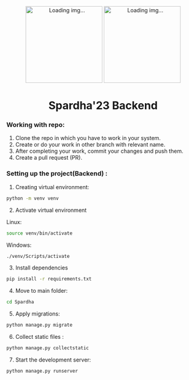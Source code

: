 
<p align="center">
<img height="200px" src="https://user-images.githubusercontent.com/78701055/155994640-18c37b08-f6dc-493b-8116-c8b46f94a46b.png" alt="Loading img..."/>
<img height="200px"  src="https://user-images.githubusercontent.com/78701055/155997992-04602a01-5dd9-41c3-a563-597fabf7d8d1.jpg" alt="Loading img..."/>
</p>
<h1 align="center"> Spardha'23 Backend </h1>

### Working with repo:
1. Clone the repo in which you have to work in your system.
2. Create or do your work in other branch with relevant name.
3. After completing your work, commit your changes and push them.
4. Create a pull request (PR).

### Setting up the project(Backend) :

1. Creating virtual environment:
```bash
python -m venv venv
```
2. Activate virtual environment

Linux:
```bash
source venv/bin/activate
```
Windows:
```cmd
./venv/Scripts/activate
```
3. Install dependencies
```bash
pip install -r requirements.txt
```
4. Move to main folder: 
```bash
cd Spardha
```
5. Apply migrations: 
```bash
python manage.py migrate
```
6. Collect static files : 
```bash
python manage.py collectstatic
```
7. Start the development server: 
```bash
python manage.py runserver
```
